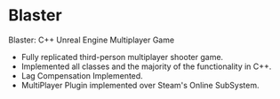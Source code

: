 # Blaster
Blaster: C++ Unreal Engine Multiplayer Game

- Fully replicated third-person multiplayer shooter game.
- Implemented all classes and the majority of the functionality in C++.
- Lag Compensation Implemented.
- MultiPlayer Plugin implemented over Steam's Online SubSystem.
